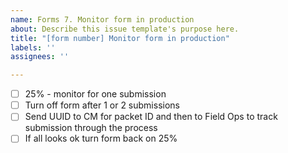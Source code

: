 ```yaml
---
name: Forms 7. Monitor form in production
about: Describe this issue template's purpose here.
title: "[form number] Monitor form in production"
labels: ''
assignees: ''

---
```


- [ ] 25% - monitor for one submission
- [ ] Turn off form after 1 or 2 submissions
- [ ] Send UUID to CM for packet ID and then to Field Ops to track submission through the process
- [ ] If all looks ok turn form back on 25%
